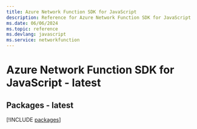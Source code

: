 ```yaml
---
title: Azure Network Function SDK for JavaScript
description: Reference for Azure Network Function SDK for JavaScript
ms.date: 06/06/2024
ms.topic: reference
ms.devlang: javascript
ms.service: networkfunction
---
```

# Azure Network Function SDK for JavaScript - latest
## Packages - latest
[!INCLUDE [packages](network-function-index.md)]